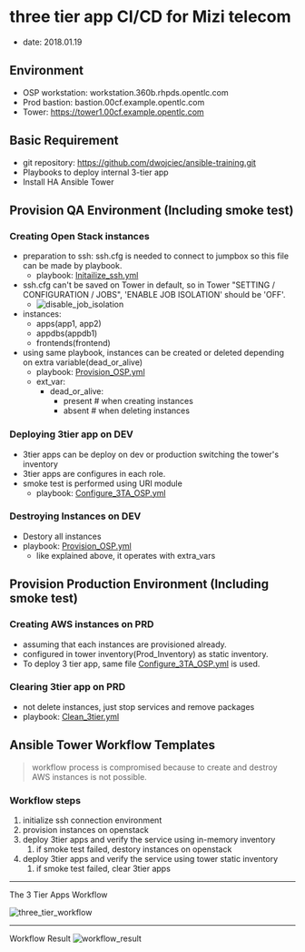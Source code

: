 # three tier app CI/CD for Mizi telecom
- date: 2018.01.19

## Environment
- OSP workstation: workstation.360b.rhpds.opentlc.com
- Prod bastion: bastion.00cf.example.opentlc.com
- Tower: https://tower1.00cf.example.opentlc.com

## Basic Requirement
- git repository: https://github.com/dwojciec/ansible-training.git
- Playbooks to deploy internal 3-tier app
- Install HA Ansible Tower

## Provision QA Environment (Including smoke test)
### Creating Open Stack instances
- preparation to ssh: ssh.cfg is needed to connect to jumpbox so this file can be made by playbook.
  - playbook: [Initailize_ssh.yml](Initailize_ssh.yml)
- ssh.cfg can't be saved on Tower in default, so in Tower "SETTING / CONFIGURATION / JOBS", 'ENABLE JOB ISOLATION' should be 'OFF'. 
  - ![disable_job_isolation]( files/1.png )
- instances: 
  - apps(app1, app2)
  - appdbs(appdb1)
  - frontends(frontend)
- using same playbook, instances can be created or deleted depending on extra variable(dead_or_alive)
  - playbook: [Provision_OSP.yml](Provision_OSP.yml)
  - ext_var: 
    - dead_or_alive:
	  - present # when creating instances
	  - absent  # when deleting instances
	  
### Deploying 3tier app on DEV
- 3tier apps can be deploy on dev or production switching the tower's inventory
- 3tier apps are configures in each role.
- smoke test is performed using URI module
  - playbook: [Configure_3TA_OSP.yml](Configure_3TA.yml)

### Destroying Instances on DEV
- Destory all instances
- playbook: [Provision_OSP.yml](Provision_OSP.yml)
  - like explained above, it operates with extra_vars
  
## Provision Production Environment (Including smoke test)
### Creating AWS instances on PRD
- assuming that each instances are provisioned already.
- configured in tower inventory(Prod_Inventory) as static inventory.
- To deploy 3 tier app, same file [Configure_3TA_OSP.yml](Configure_3TA.yml)  is used.

### Clearing 3tier app on PRD
- not delete instances, just stop services and remove packages
- playbook: [Clean_3tier.yml](Clean_3tier.yml)

## Ansible Tower Workflow Templates
  > workflow process is compromised because to create and destroy AWS instances is not possible.
### Workflow steps
  1. initialize ssh connection environment
  1. provision instances on openstack
  1. deploy 3tier apps and verify the service using in-memory inventory
	 1. if smoke test failed, destory instances on openstack
  1. deploy 3tier apps and verify the service using tower static inventory
     1. if smoke test failed, clear 3tier apps 

-----
The 3 Tier Apps Workflow

![three_tier_workflow](files/the3tier_workflow.png)

----
Workflow Result
![workflow_result](files/workflow_result.png)
